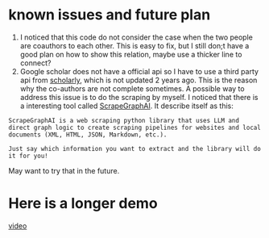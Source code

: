 # known issues and future plan

1. I noticed that this code do not consider the case when the two people are coauthors to each other. This is easy to fix, but I still don;t have a good plan on how to show this relation, maybe use a thicker line to connect?
2. Google scholar does not have a official api so I have to use a third party api from [scholarly](https://github.com/scholarly-python-package/scholarly), which is not updated 2 years ago. This is the reason why the co-authors are not complete sometimes. A possible way to address this issue is to do the scraping by myself. I noticed that there is a interesting tool called [ScrapeGraphAI](https://github.com/ScrapeGraphAI/Scrapegraph-ai). It describe itself as this:
```
ScrapeGraphAI is a web scraping python library that uses LLM and direct graph logic to create scraping pipelines for websites and local documents (XML, HTML, JSON, Markdown, etc.).

Just say which information you want to extract and the library will do it for you!
```
May want to try that in the future.


# Here is a longer demo

[video](https://github.com/user-attachments/assets/a1b2596c-767b-4b1f-9361-69eb4bd6a131)





